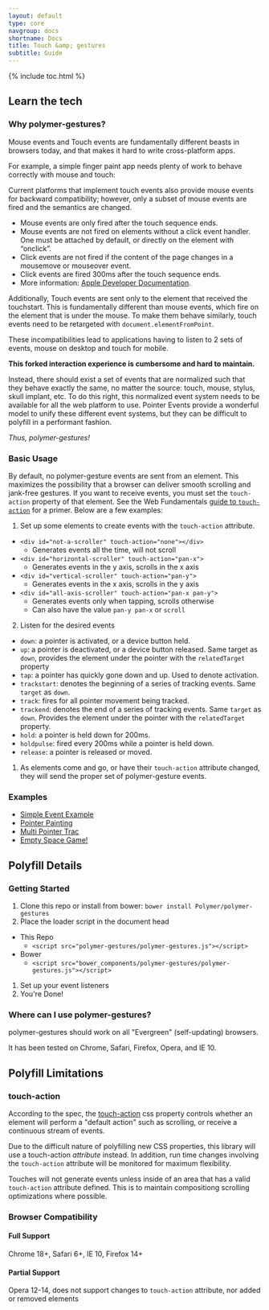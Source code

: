 ```yaml
---
layout: default
type: core
navgroup: docs
shortname: Docs
title: Touch &amp; gestures
subtitle: Guide
---
```


{% include toc.html %}

## Learn the tech

### Why polymer-gestures?

Mouse events and Touch events are fundamentally different beasts in browsers
today, and that makes it hard to write cross-platform apps.

For example, a simple finger paint app needs plenty of work to behave correctly
with mouse and touch:

Current platforms that implement touch events also provide mouse events for
backward compatibility; however, only a subset of mouse events are fired and the
semantics are changed.

- Mouse events are only fired after the touch sequence ends.
- Mouse events are not fired on elements without a click event handler. One must
  be attached by default, or directly on the element with “onclick”.
- Click events are not fired if the content of the page changes in a mousemove
  or mouseover event.
- Click events are fired 300ms after the touch sequence ends.
- More information: [Apple Developer Documentation](http://developer.apple.com/library/safari/#documentation/appleapplications/reference/safariwebcontent/HandlingEvents/HandlingEvents.html).

Additionally, Touch events are sent only to the element that received the
touchstart. This is fundamentally different than mouse events, which fire on the
element that is under the mouse. To make them behave similarly, touch events
need to be retargeted with `document.elementFromPoint`.

These incompatibilities lead to applications having to listen to 2 sets of events, mouse on
desktop and touch for mobile.

**This forked interaction experience is cumbersome and hard to maintain.**

Instead, there should exist a set of events that are normalized such that they
behave exactly the same, no matter the source: touch, mouse, stylus, skull
implant, etc. To do this right, this normalized event system needs to be
available for all the web platform to use. Pointer Events provide a wonderful model to unify these different event systems, but they can be difficult to polyfill in a performant fashion.

*Thus, polymer-gestures!*

### Basic Usage

By default, no polymer-gesture events are sent from an element. This maximizes the possibility that a browser can deliver smooth scrolling and jank-free gestures. If you want to receive events, you must set the `touch-action` property of that element. See the Web Fundamentals [guide to `touch-action`](https://developers.google.com/web/fundamentals/input/touch/touchevents/#control-gestures-using-touch-actions) for a primer. Below are a few examples:

1. Set up some elements to create events with the `touch-action` attribute.
  - `<div id="not-a-scroller" touch-action="none"></div>`
      - Generates events all the time, will not scroll
  - `<div id="horizontal-scroller" touch-action="pan-x">`
      - Generates events in the y axis, scrolls in the x axis
  - `<div id="vertical-scroller" touch-action="pan-y">`
      - Generates events in the x axis, scrolls in the y axis
  - `<div id="all-axis-scroller" touch-action="pan-x pan-y">`
      - Generates events only when tapping, scrolls otherwise
      - Can also have the value `pan-y pan-x` or `scroll`

2. Listen for the desired events
  - `down`: a pointer is activated, or a device button held.
  - `up`: a pointer is deactivated, or a device button released. Same target as `down`, provides the element under the pointer with the `relatedTarget` property
  - `tap`: a pointer has quickly gone down and up. Used to denote activation.
  - `trackstart`: denotes the beginning of a series of tracking events. Same `target` as `down`.
  - `track`: fires for all pointer movement being tracked.
  - `trackend`: denotes the end of a series of tracking events. Same `target` as `down`. Provides the element under the pointer with the `relatedTarget` property.
  - `hold`: a pointer is held down for 200ms.
  - `holdpulse`: fired every 200ms while a pointer is held down.
  - `release`: a pointer is released or moved.


1. As elements come and go, or have their `touch-action` attribute changed, they will send the proper set of polymer-gesture events.

### Examples

- [Simple Event Example](http://polymer.github.io/PointerEvents/samples/simple/index.html)
- [Pointer Painting](http://polymer.github.io/PointerEvents/samples/paint/index.html)
- [Multi Pointer Trac](http://polymer.github.io/PointerEvents/samples/tracker/index.html)
- [Empty Space Game!](http://polymer.github.io/PointerEvents/samples/spaceship/index.html)

## Polyfill Details

### Getting Started

1. Clone this repo or install from bower: `bower install Polymer/polymer-gestures`
1. Place the loader script in the document head
  - This Repo
    - `<script src="polymer-gestures/polymer-gestures.js"></script>`
  - Bower
    - `<script src="bower_components/polymer-gestures/polymer-gestures.js"></script>`
1. Set up your event listeners
1. You're Done!

### Where can I use polymer-gestures?

polymer-gestures should work on all "Evergreen" (self-updating) browsers.

It has been tested on Chrome, Safari, Firefox, Opera, and IE 10.

## Polyfill Limitations

### touch-action

According to the spec, the
[touch-action](https://dvcs.w3.org/hg/pointerevents/raw-file/tip/pointerEvents.html#the-touch-action-css-property)
css property controls whether an element will perform a "default action" such as scrolling, or receive a continuous stream of events.

Due to the difficult nature of polyfilling new CSS properties, this library will
use a touch-action *attribute* instead. In addition, run time changes involving
the `touch-action` attribute will be monitored for maximum flexibility.

Touches will not generate events unless inside of an area that has a valid `touch-action` attribute defined.
This is to maintain compositiong scrolling optimizations where possible.

### Browser Compatibility

#### Full Support

Chrome 18+, Safari 6+, IE 10, Firefox 14+

#### Partial Support

Opera 12-14, does not support changes to `touch-action` attribute, nor added or removed elements
